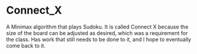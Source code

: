 # Connect_X

A Minimax algorithm that plays Sudoku. It is called Connect X because the size of the board can be adjusted as desired, which was a requirement for the class. Has work that still needs to be done to it, and I hope to eventually come back to it.
